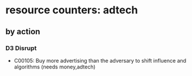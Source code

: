 # resource counters: adtech

## by action


### D3 Disrupt
* C00105: Buy more advertising than the adversary to shift influence and algorithms (needs money,adtech)

